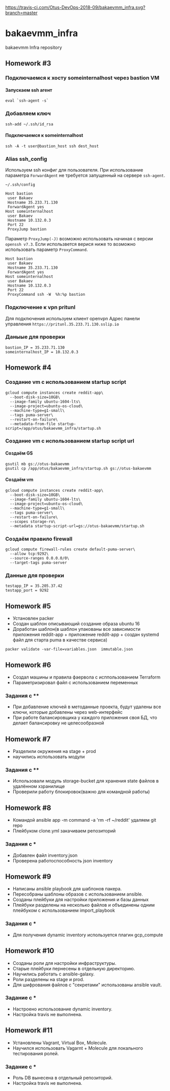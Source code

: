 https://travis-ci.com/Otus-DevOps-2018-09/bakaevmm_infra.svg?branch=master

# bakaevmm_infra
bakaevmm Infra repository
## Homework #3
### Подключаемся к хосту someinternalhost через bastion VM
#### Запускаем ssh агент
```
eval `ssh-agent -s`
```
### Добавляем ключ
```
ssh-add ~/.ssh/id_rsa
```

#### Подключаемся к someinternalhost
```
ssh -A -t user@bastion_host ssh dest_host
```

### Alias ssh_config
Используем ssh конфиг для пользователя. При использование параметра `ForwardAgent` не требуется запущенный на сервере `ssh-agent`.

`~/.ssh/config`
```
Host bastion
 user Bakaev
 Hostname 35.233.71.130
 ForwardAgent yes
Host someinternalhost
 user Bakaev
 Hostname 10.132.0.3
 Port 22
 ProxyJump bastion
```
Параметр `ProxyJump(-J)` возможно использовать начиная с версии `openssh v7.3`. Если использвется верися ниже то возможно использовать параметр `ProxyCommand`.
```
Host bastion
 user Bakaev
 Hostname 35.233.71.130
 ForwardAgent yes
Host someinternalhost
 user Bakaev
 Hostname 10.132.0.3
 Port 22
 ProxyCommand ssh -W  %h:%p bastion
```

### Подключение к vpn pritunl

Для подключения используем клиент openvpn
Адрес панели управления `https://pritunl.35.233.71.130.sslip.io`

### Даныые для проверки
```
bastion_IP = 35.233.71.130
someinternalhost_IP = 10.132.0.3
```



## Homework #4

### Создание vm с использованием startup script
```
gcloud compute instances create reddit-app\
  --boot-disk-size=10GB\
  --image-family ubuntu-1604-lts\
  --image-project=ubuntu-os-cloud\
  --machine-type=g1-small\
  --tags puma-server\
  --restart-on-failure\
  --metadata-from-file startup-script=/app/otus/bakaevmm_infra/startup.sh 
```

### Создание vm с использованием startup script url
#### Создаём GS
```
gsutil mb gs://otus-bakaevmm
gsutil cp /app/otus/bakaevmm_infra/startup.sh gs://otus-bakaevmm
```
#### Создаём vm
```
gcloud compute instances create reddit-app\
  --boot-disk-size=10GB\
  --image-family ubuntu-1604-lts\
  --image-project=ubuntu-os-cloud\
  --machine-type=g1-small\
  --tags puma-server\
  --restart-on-failure\
  --scopes storage-ro\
  --metadata startup-script-url=gs://otus-bakaevmm/startup.sh
```

### Создаём правило firewall
```
gcloud compute firewall-rules create default-puma-server\
  --allow tcp:9292\
  --source-ranges 0.0.0.0/0\
  --target-tags puma-server
```
### Данные для проверки
```
testapp_IP = 35.205.37.42
testapp_port = 9292
```



## Homework #5

* Установлен packer
* Создан шаблон описывающий создание образа ubuntu 16
* Доработан шаблон(в шаблон упакованы все зависимости приложения reddit-app + приложение reddit-app + создан systemd файл для старта puma в качестве сервиса)
```
packer validate -var-file=variables.json  immutable.json
```

## Homework #6

* Создал машины и правила фаервола с исппользованием Terraform
* Параметризировал файл с использованием переменных

### Задания с **

* При добавление ключей в методанные проекта, будут удалены все ключи, которые добавлены через web-интерфейс
* При работе балансировщика у каждого приложения своя БД, что делает балансировку не целесообразной


## Homework #7

* Разделили окружения на stage + prod
* научились использовать модули

### Задания с **

* Использовали модуль storage-bucket для хранения state файлов в удалённом хзранилище
* Проверили работу блокировок(важно для командной работы)

## Homework #8

* Командой ansible app -m command -a 'rm -rf ~/reddit' удаляем git repo
* Плейбуком clone.yml закачиваем репозиторий

### Задания с *

* Добавлен файл inventory.json
* Проверена работоспособность json inventory

## Homework #9

* Написаны ansible playbook для шаблонов пакера.
* Пересобраны шаблоны образов с использованием ansible.
* Созданы плейбуки для настройки приложения и базы данных
* Плейбуки разделены на несколько файлов и объединены одним плейбуком с использованием import_playbook

### Задания с *

* Для получения dynamic inventory используется плагин gcp_compute

## Homework #10

* Созданы роли для настройки инфраструктуры.
* Старые плейбуки пернесены в отдельную директорию.
* Научились работать с ansible-galaxy.
* Роли разделены на stage и prod.
* Для шифрования файлов с "секретами" использованы ansible vault.

### Задание с *

* Настроено использование dynamic inventory.
* Настройка travis не выполнена.

## Homework #11

* Установлены Vagrant, Virtual Box, Molecule. 
* Научился использовать Vagarnt + Molecule для локального тестирования ролей.

### Задание с *

* Роль DB вынесена в отдельный репозиторий.
* Настройка travis не выполнена.
